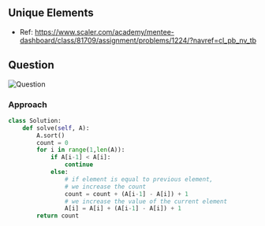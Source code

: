 
## Unique Elements
- Ref: https://www.scaler.com/academy/mentee-dashboard/class/81709/assignment/problems/1224/?navref=cl_pb_nv_tb

## Question
![Question](http://ankit-portfolio.s3-ap-southeast-1.amazonaws.com/images/datastructures/scaler/023-unique-elements-question.png)

### Approach

```py
class Solution:
    def solve(self, A):
        A.sort()
        count = 0
        for i in range(1,len(A)):
            if A[i-1] < A[i]:
                continue
            else:
                # if element is equal to previous element,
                # we increase the count
                count = count + (A[i-1] - A[i]) + 1
                # we increase the value of the current element
                A[i] = A[i] + (A[i-1] - A[i]) + 1
        return count
```